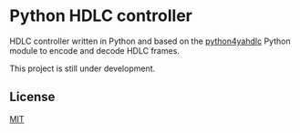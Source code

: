 # Python HDLC controller

HDLC controller written in Python and based on the [python4yahdlc][1] Python module to encode and decode HDLC frames.

This project is still under development.

## License

[MIT][2]

 [1]: https://github.com/SkypLabs/python4yahdlc
 [2]: http://opensource.org/licenses/MIT
